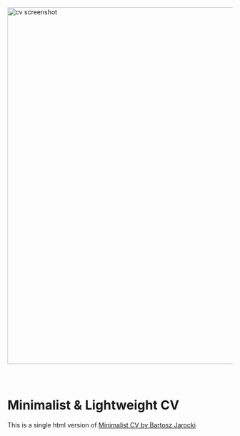 <img src="https://gist.githubusercontent.com/antonKalinin/8f4e0dbe8a2b90e0d4f54ff6646405a4/raw/373f9265fcaeb01379cd4589e9c6314a94992385/cv.png" width="800" alt="cv screenshot" style="padding-bottom: 36px" />

# Minimalist & Lightweight CV

This is a single html version of [Minimalist CV by Bartosz Jarocki](https://github.com/BartoszJarocki/cv)

